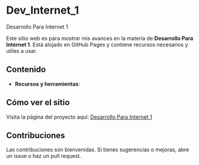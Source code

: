 # Dev_Internet_1
Desarrollo Para Internet 1

Este sitio web es para mostrar mis avances en la materia de **Desarrollo Para Internet 1**. Está alojado en GitHub Pages y contiene recursos necesarios y utiles a usar.

## Contenido
- **Recursos y herramientas**: 

## Cómo ver el sitio
Visita la página del proyecto aquí: [Desarrollo Para Internet 1](https://hedaguma.github.io/Dev_Internet_1/)
    

## Contribuciones
Las contribuciones son bienvenidas. Si tienes sugerencias o mejoras, abre un issue o haz un pull request.
